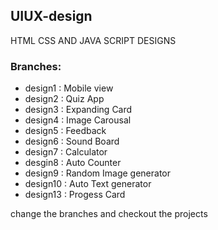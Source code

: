 ## UIUX-design
HTML CSS AND JAVA SCRIPT DESIGNS


### Branches:
  *  design1 : Mobile view
  *  design2 : Quiz App
  *  design3 : Expanding Card
  *  design4 : Image Carousal
  *  design5 : Feedback
  *  design6 : Sound Board
  *  design7 : Calculator
  *  desgin8 : Auto Counter
  *  design9 : Random Image generator
  *  design10 : Auto Text generator
  *  design13 : Progess Card

    
  change the branches and checkout the projects
